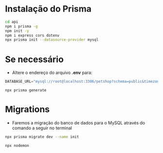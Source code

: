 # Instalação do Prisma 

```bash
cd api
npm i prisma -g
npm init -y
npm i express cors dotenv
npx prisma init --datasource-provider mysql
```

# Se necessário
- Altere o endereço do arquivo **.env** para:   
```js
DATABASE_URL="mysql://root@localhost:3306/petshop?schema=public&timezone=UTC"
```
```
npx prisma generate
```

# Migrations
- Faremos a migração do banco de dados para o MySQL através do comando a seguir no terminal
```bash
npx prisma migrate dev --name init

npx nodemon
```